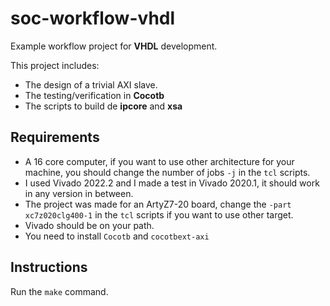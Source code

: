 # soc-workflow-vhdl

Example workflow project for **VHDL** development.

This project includes:

* The design of a trivial AXI slave.
* The testing/verification in **Cocotb**
* The scripts to build de **ipcore** and **xsa**

## Requirements

* A 16 core computer, if you want to use other architecture for your machine, you should change the number of jobs `-j` in the `tcl` scripts.
* I used Vivado 2022.2 and I made a test in Vivado 2020.1, it should work in any version in between.
* The project was made for an ArtyZ7-20 board, change the `-part xc7z020clg400-1` in the `tcl` scripts if you want to use other target.
* Vivado should be on your path.
* You need to install `Cocotb` and `cocotbext-axi`

## Instructions

Run the `make` command.
